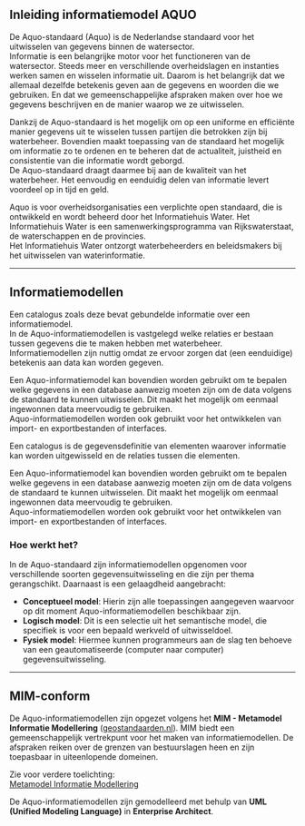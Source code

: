 ## Inleiding informatiemodel AQUO

De Aquo-standaard (Aquo) is de Nederlandse standaard voor het uitwisselen van gegevens binnen de watersector.  
Informatie is een belangrijke motor voor het functioneren van de watersector. Steeds meer en verschillende overheidslagen en instanties werken samen en wisselen informatie uit. Daarom is het belangrijk dat we allemaal dezelfde betekenis geven aan de gegevens en woorden die we gebruiken. En dat we gemeenschappelijke afspraken maken over hoe we gegevens beschrijven en de manier waarop we ze uitwisselen.

Dankzij de Aquo-standaard is het mogelijk om op een uniforme en efficiënte manier gegevens uit te wisselen tussen partijen die betrokken zijn bij waterbeheer. Bovendien maakt toepassing van de standaard het mogelijk om informatie zo te ordenen en te beheren dat de actualiteit, juistheid en consistentie van die informatie wordt geborgd.  
De Aquo-standaard draagt daarmee bij aan de kwaliteit van het waterbeheer. Het eenvoudig en eenduidig delen van informatie levert voordeel op in tijd en geld.

Aquo is voor overheidsorganisaties een verplichte open standaard, die is ontwikkeld en wordt beheerd door het Informatiehuis Water. Het Informatiehuis Water is een samenwerkingsprogramma van Rijkswaterstaat, de waterschappen en de provincies.  
Het Informatiehuis Water ontzorgt waterbeheerders en beleidsmakers bij het uitwisselen van waterinformatie.

---

## Informatiemodellen

Een catalogus zoals deze bevat gebundelde informatie over een informatiemodel.  
In de Aquo-informatiemodellen is vastgelegd welke relaties er bestaan tussen gegevens die te maken hebben met waterbeheer.  
Informatiemodellen zijn nuttig omdat ze ervoor zorgen dat (een eenduidige) betekenis aan data kan worden gegeven.

Een Aquo-informatiemodel kan bovendien worden gebruikt om te bepalen welke gegevens in een database aanwezig moeten zijn om de data volgens de standaard te kunnen uitwisselen. Dit maakt het mogelijk om eenmaal ingewonnen data meervoudig te gebruiken.  
Aquo-informatiemodellen worden ook gebruikt voor het ontwikkelen van import- en exportbestanden of interfaces.

Een catalogus is de gegevensdefinitie van elementen waarover informatie kan worden uitgewisseld en de relaties tussen die elementen.

Een Aquo-informatiemodel kan bovendien worden gebruikt om te bepalen welke gegevens in een database aanwezig moeten zijn om de data volgens de standaard te kunnen uitwisselen. Dit maakt het mogelijk om eenmaal ingewonnen data meervoudig te gebruiken.  
Aquo-informatiemodellen worden ook gebruikt voor het ontwikkelen van import- en exportbestanden of interfaces.

### Hoe werkt het?

In de Aquo-standaard zijn informatiemodellen opgenomen voor verschillende soorten gegevensuitwisseling en die zijn per thema gerangschikt. Daarnaast is een gelaagdheid aangebracht:

- **Conceptueel model**: Hierin zijn alle toepassingen aangegeven waarvoor op dit moment Aquo-informatiemodellen beschikbaar zijn.
- **Logisch model**: Dit is een selectie uit het semantische model, die specifiek is voor een bepaald werkveld of uitwisseldoel.
- **Fysiek model**: Hiermee kunnen programmeurs aan de slag ten behoeve van een geautomatiseerde (computer naar computer) gegevensuitwisseling.

---

## MIM-conform

De Aquo-informatiemodellen zijn opgezet volgens het **MIM - Metamodel Informatie Modellering** ([geostandaarden.nl](https://docs.geostandaarden.nl/mim/mim/)). MIM biedt een gemeenschappelijk vertrekpunt voor het maken van informatiemodellen. De afspraken reiken over de grenzen van bestuurslagen heen en zijn toepasbaar in uiteenlopende domeinen.

Zie voor verdere toelichting:  
[Metamodel Informatie Modellering](https://docs.geostandaarden.nl/mim/mim/)

De Aquo-informatiemodellen zijn gemodelleerd met behulp van **UML (Unified Modeling Language)** in **Enterprise Architect**.